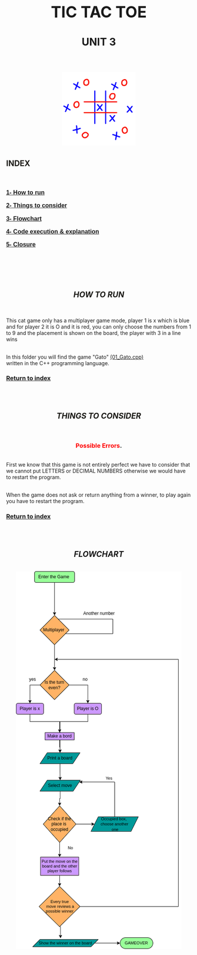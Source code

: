<h1 align="center">
<div align ="center">
 <h2 style="color:"> TIC TAC TOE 
</div> 
</h1>


<h1 align=center>
UNIT 3
</h1>


</br>
<h2 align="center">
<img alt="tictactoe" height="200" src="imagenes/../../imagenes/Juego-Gatoinicio.png"></h2>

<h2 align="left">
<div>
 <b style="color:#1C1B17"> INDEX </div> 
</h2></b></br>

<h3 style="font-family:Arial;",><b>


[ 1- How to run](https://github.com/UP210878/UP210878_CPP/tree/main/U3%20Functions#--how-to-run--) 

[2- Things to consider](https://github.com/UP210878/UP210878_CPP/tree/main/U3%20Functions#--things-to-consider--)  

[3- Flowchart](https://github.com/UP210878/UP210878_CPP/tree/main/U3%20Functions#--flowchart--)  

[4- Code execution & explanation](https://github.com/UP210878/UP210878_CPP/tree/main/U3%20Functions#--code-execution--explanation--)  

[5- Closure](https://github.com/UP210878/UP210878_CPP/tree/main/U3%20Functions#--closure--)  

</h3></b></br></br></br></br>
    
<h2 align="center">
<div>
<b style="color:#1C1B17"><i> HOW TO RUN </div> 
</h2></b></br></i>

This cat game only has a multiplayer game mode, player 1 is x which is blue and for player 2 it is O and it is red, you can only choose the numbers from 1 to 9 and the placement is shown on the board, the player with 3 in a line wins


<br>In this folder you will find the game "Gato" [(01_Gato.cpp)](https://github.com/UP210246/UP210246_CPP/blob/main/U3/01_Gato.cpp)<br>        written in the C++ programming language.

<h3> 

[Return to index](https://github.com/UP210246/UP210246_CPP/tree/main/U3#--index--)

</h3></br></br>

<h2 align="center">
<div>
<b style="color:#1C1B17"><i> THINGS TO CONSIDER </div> 
</h2></b></br></i>

<h3 align="center">
<div>
 <span style="color:red">Possible Errors</span>.</div> 
</h3></b></b>

<br>
First we know that this game is not entirely perfect
we have to consider that we cannot put LETTERS or DECIMAL NUMBERS otherwise we would have to restart the program.

<br>When the game does not ask or return anything from a winner, to play again you have to restart the program.
<br>
</b>
</b>

<h3> 

[Return to index](https://github.com/UP210246/UP210246_CPP/tree/main/U3#--index--)

</h3></br></br>


<h2 align="center">
<div>
 <b style="color:"><i> FLOWCHART </div> 
</h2></b></i>

</br>
<div align="center">
<img alt="FlowChart" src="Imagenes/../../imagenes/diagrama.drawio.png"/>
</div>




